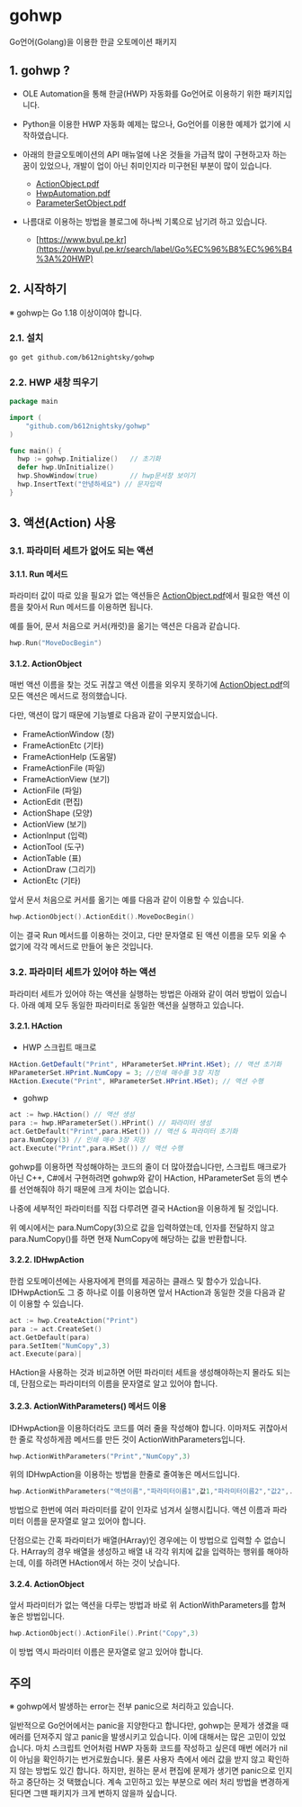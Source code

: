 # gohwp
Go언어(Golang)을 이용한 한글 오토메이션 패키지

## 1. gohwp ?
* OLE Automation을 통해 한글(HWP) 자동화를 Go언어로 이용하기 위한 패키지입니다.
* Python을 이용한 HWP 자동화 예제는 많으나, Go언어를 이용한 예제가 없기에 시작하였습니다.
* 아래의 한글오토메이션의 API 매뉴얼에 나온 것들을 가급적 많이 구현하고자 하는 꿈이 있었으나, 개발이 업이 아닌 취미인지라 미구현된 부분이 많이 있습니다.
  * [ActionObject.pdf](https://github.com/hancom-io/devcenter-archive/raw/main/hwp-automation/ActionObject.pdf)
  * [HwpAutomation.pdf](https://github.com/hancom-io/devcenter-archive/raw/main/hwp-automation/HwpAutomation.pdf)
  * [ParameterSetObject.pdf](https://github.com/hancom-io/devcenter-archive/raw/main/hwp-automation/ParameterSetObject.pdf)

* 나름대로 이용하는 방법을 블로그에 하나씩 기록으로 남기려 하고 있습니다.
  * [https://www.byul.pe.kr](https://www.byul.pe.kr/search/label/Go%EC%96%B8%EC%96%B4%3A%20HWP)

## 2. 시작하기

※ gohwp는 Go 1.18 이상이여야 합니다.

### 2.1. 설치

```bash
go get github.com/b612nightsky/gohwp
```

### 2.2. HWP 새창 띄우기
```go
package main

import (
	"github.com/b612nightsky/gohwp"
)

func main() {
  hwp := gohwp.Initialize()   // 초기화
  defer hwp.UnInitialize()
  hwp.ShowWindow(true)        // hwp문서창 보이기
  hwp.InsertText("안녕하세요") // 문자입력
}

```

## 3. 액션(Action) 사용

### 3.1. 파라미터 세트가 없어도 되는 액션

#### 3.1.1. Run 메서드
파라미터 값이 따로 있을 필요가 없는 액션들은 [ActionObject.pdf](https://github.com/hancom-io/devcenter-archive/raw/main/hwp-automation/ActionObject.pdf)에서 필요한 액션 이름을 찾아서 Run 메서드를 이용하면 됩니다.

예를 들어, 문서 처음으로 커서(캐럿)을 옮기는 액션은 다음과 같습니다.
```go
hwp.Run("MoveDocBegin")
```

#### 3.1.2. ActionObject
매번 액션 이름을 찾는 것도 귀찮고 액션 이름을 외우지 못하기에 [ActionObject.pdf](https://github.com/hancom-io/devcenter-archive/raw/main/hwp-automation/ActionObject.pdf)의 모든 액션은 메서드로 정의했습니다.

다만, 액션이 많기 때문에 기능별로 다음과 같이 구분지었습니다.
 * FrameActionWindow (창)
 * FrameActionEtc (기타)
 * FrameActionHelp (도움말)
 * FrameActionFile (파일)
 * FrameActionView (보기)
 * ActionFile (파일)
 * ActionEdit (편집)
 * ActionShape (모양)
 * ActionView (보기)
 * ActionInput (입력)
 * ActionTool (도구)
 * ActionTable (표)
 * ActionDraw (그리기)
 * ActionEtc (기타)

앞서 문서 처음으로 커서를 옮기는 예를 다음과 같이 이용할 수 있습니다.
```go
hwp.ActionObject().ActionEdit().MoveDocBegin()
```
이는 결국 Run 메서드를 이용하는 것이고, 다만 문자열로 된 액션 이름을 모두 외울 수 없기에 각각 메서드로 만들어 놓은 것입니다.

### 3.2. 파라미터 세트가 있어야 하는 액션
파라미터 세트가 있어야 하는 액션을 실행하는 방법은 아래와 같이 여러 방법이 있습니다. 아래 예제 모두 동일한 파라미터로 동일한 액션을 실행하고 있습니다.

#### 3.2.1. HAction


 * HWP 스크립트 매크로
 ```java
 HAction.GetDefault("Print", HParameterSet.HPrint.HSet); // 액션 초기화
 HParameterSet.HPrint.NumCopy = 3; //인쇄 매수를 3장 지정
 HAction.Execute("Print", HParameterSet.HPrint.HSet); // 액션 수행
 ```

 * gohwp
 ```go
 act := hwp.HAction() // 액션 생성
 para := hwp.HParameterSet().HPrint() // 파라미터 생성
 act.GetDefault("Print",para.HSet()) // 액션 & 파라미터 초기화
 para.NumCopy(3) // 인쇄 매수 3장 지정
 act.Execute("Print",para.HSet()) // 액션 수행
 ```

gohwp를 이용하면 작성해야하는 코드의 줄이 더 많아졌습니다만, 스크립트 매크로가 아닌 C++, C#에서 구현하려면 gohwp와 같이 HAction, HParameterSet 등의 변수를 선언해줘야 하기 때문에 크게 차이는 없습니다.

나중에 세부적인 파라미터를 직접 다루려면 결국 HAction을 이용하게 될 것입니다.

위 예시에서는 para.NumCopy(3)으로 값을 입력하였는데, 인자를 전달하지 않고 para.NumCopy()를 하면 현재 NumCopy에 해당하는 값을 반환합니다.

#### 3.2.2. IDHwpAction 

한컴 오토메이션에는 사용자에게 편의를 제공하는 클래스 및 함수가 있습니다. IDHwpAction도 그 중 하나로 이를 이용하면 앞서 HAction과 동일한 것을 다음과 같이 이용할 수 있습니다.

```go
act := hwp.CreateAction("Print")
para := act.CreateSet()
act.GetDefault(para)
para.SetItem("NumCopy",3)
act.Execute(para)|
```

HAction을 사용하는 것과 비교하면 어떤 파라미터 세트을 생성해야하는지 몰라도 되는데, 단점으로는 파라미터의 이름을 문자열로 알고 있어야 합니다. 

#### 3.2.3. ActionWithParameters() 메서드 이용

IDHwpAction을 이용하더라도 코드를 여러 줄을 작성해야 합니다. 이마저도 귀찮아서 한 줄로 작성하게끔 메서드를 만든 것이 ActionWithParameters입니다.

```go
hwp.ActionWithParameters("Print","NumCopy",3)
```
위의 IDHwpAction을 이용하는 방법을 한줄로 줄여놓은 메서드입니다.

```go
hwp.ActionWithParameters("액션이름","파라미터이름1",값1,"파라미터이름2","값2",...) 
```
방법으로 한번에 여러 파라미터를 같이 인자로 넘겨서 실행시킵니다. 액션 이름과 파라미터 이름을 문자열로 알고 있어야 합니다. 

단점으로는 간혹 파라미터가 배열(HArray)인 경우에는 이 방법으로 입력할 수 없습니다. HArray의 경우 배열을 생성하고 배열 내 각각 위치에 값을 입력하는 행위를 해야하는데, 이를 하려면 HAction에서 하는 것이 낫습니다.

#### 3.2.4. ActionObject
앞서 파라미터가 없는 액션을 다루는 방법과 바로 위 ActionWithParameters를 합쳐놓은 방법입니다.
```go
hwp.ActionObject().ActionFile().Print("Copy",3)
```
이 방법 역시 파라미터 이름은 문자열로 알고 있어야 합니다.

## 주의
※ gohwp에서 발생하는 error는 전부 panic으로 처리하고 있습니다.

일반적으로 Go언어에서는 panic을 지양한다고 합니다만, gohwp는 문제가 생겼을 때 에러를 던져주지 않고 panic을 발생시키고 있습니다. 이에 대해서는 많은 고민이 있었습니다. 마치 스크립트 언어처럼 HWP 자동화 코드를 작성하고 싶은데 매번 에러가 nil이 아님을 확인하기는 번거로웠습니다. 물론 사용자 측에서 에러 값을 받지 않고 확인하지 않는 방법도 있긴 합니다. 하지만, 원하는 문서 편집에 문제가 생기면 panic으로 인지하고 중단하는 것 택했습니다. 계속 고민하고 있는 부분으로 에러 처리 방법을 변경하게 된다면 그땐 패키지가 크게 변하지 않을까 싶습니다.